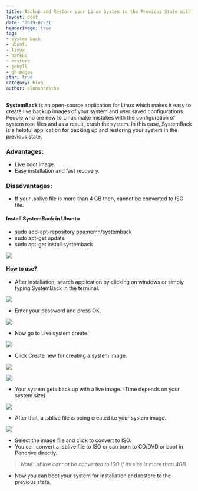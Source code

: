 ```yaml
---
title: Backup and Restore your Linux System to the Previous State with "SystemBack"
layout: post
date: '2019-07-21'
headerImage: true
tag:
- system back
- ubuntu
- linux
- backup
- restore
- jekyll
- gh-pages
star: true
category: blog
author: alonshrestha
---
```


**SystemBack** is an open-source application for Linux which makes it easy to create live backup images of your system and user saved configurations. People who are new to Linux make mistakes with the configuration of system root files and as a result, crash the system. In this case, SystemBack is a helpful application for backing up and restoring your system in the previous state.

### Advantages:

-  Live boot image.
-  Easy installation and fast recovery.

### Disadvantages:
- If your .sblive file is more than 4 GB then, cannot be converted to ISO file.

#### Install SystemBack in Ubuntu
 - <span class="evidence">sudo add-apt-repository ppa:nemh/systemback </span>
- <span class="evidence"> sudo apt-get update </span>
-  <span class="evidence"> sudo apt-get install systemback </span>

![](/assets/images/blog/2019-07-21/1.PNG)

####  How to use?
- After installation, search application by clicking on windows or simply typing SystemBack in the terminal.

![](/assets/images/blog/2019-07-21/2.PNG)

- Enter your password and press OK.

![](/assets/images/blog/2019-07-21/3.PNG)

- Now go to Live system create.

![](/assets/images/blog/2019-07-21/4.PNG)

- Click Create new for creating a system image.

![](/assets/images/blog/2019-07-21/5.PNG)

![](/assets/images/blog/2019-07-21/6.PNG)

- Your system gets back up with a live image. (Time depends on your system size)

![](/assets/images/blog/2019-07-21/7.PNG)

- After that, a .sblive file is being created i.e your system image.

![](/assets/images/blog/2019-07-21/8.PNG)

- Select the image file and click to convert to ISO.
- You can convert a .sblive file to ISO or can burn to CD/DVD or boot in Pendrive directly.

> *Note: .sblive cannot be converted to ISO if its size is more than 4GB.*

- Now you can boot your system for installation and restore to the previous state.